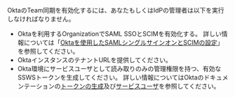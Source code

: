 OktaのTeam同期を有効化するには、あなたもしくはIdPの管理者は以下を実行しなければなりません。

- Oktaを利用するOrganizationでSAML SSOとSCIMを有効化する。 詳しい情報については「[Oktaを使用したSAMLシングルサインオンとSCIMの設定](/organizations/managing-saml-single-sign-on-for-your-organization/configuring-saml-single-sign-on-and-scim-using-okta)」を参照してください。
- OktaインスタンスのテナントURLを提供してください。
- Okta環境にサービスユーザとして読み取りのみの管理権限を持つ、有効なSSWSトークンを生成してください。 詳しい情報についてはOktaのドキュメンテーションの[トークンの生成](https://developer.okta.com/docs/guides/create-an-api-token/create-the-token/)及び[サービスユーザ](https://help.okta.com/en/prod/Content/Topics/Adv_Server_Access/docs/service-users.htm)を参照してください。
